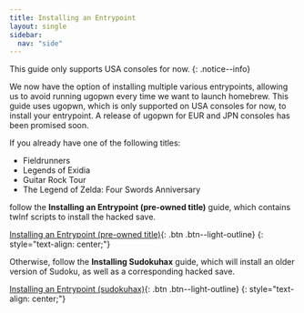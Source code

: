 ```yaml
---
title: Installing an Entrypoint
layout: single
sidebar:
  nav: "side"
---
```


This guide only supports USA consoles for now.
{: .notice--info}

We now have the option of installing multiple various entrypoints, allowing us to avoid running ugopwn every time we want to launch homebrew. This guide uses ugopwn, which is only supported on USA consoles for now, to install your entrypoint. A release of ugopwn for EUR and JPN consoles has been promised soon.

If you already have one of the following titles:

* Fieldrunners
* Legends of Exidia
* Guitar Rock Tour
* The Legend of Zelda: Four Swords Anniversary

follow the **Installing an Entrypoint (pre-owned title)** guide, which contains twlnf scripts to install the hacked save.

[Installing an Entrypoint (pre-owned title)](/guide/installing-an-entrypoint-(pre-owned)){: .btn .btn--light-outline}
{: style="text-align: center;"}

Otherwise, follow the **Installing Sudokuhax** guide, which will install an older version of Sudoku, as well as a corresponding hacked save.

[Installing an Entrypoint (sudokuhax)](/guide/installing-sudokuhax){: .btn .btn--light-outline}
{: style="text-align: center;"}
